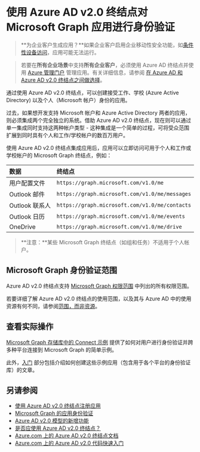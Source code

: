 # <a name="authenticate-microsoft-graph-apps-with-the-azure-ad-v20-endpoint"></a>使用 Azure AD v2.0 终结点对 Microsoft Graph 应用进行身份验证

> **为企业客户生成应用？**如果企业客户启用企业移动性安全功能，如<a href="https://azure.microsoft.com/en-us/documentation/articles/active-directory-conditional-access-device-policies/" target="_newtab">条件性设备访问</a>，应用可能无法运行。  

> 若要在**所有企业场景**中支持**所有企业客户**，必须使用 Azure AD 终结点并使用 [Azure 管理门户](https://aka.ms/aadapplist) 管理应用。有关详细信息，请参阅 [在 Azure AD 和 Azure AD v2.0 终结点之间做选择](auth_overview.md#deciding-between-the-azure-ad-and-azure-ad-v20-endpoints)。


通过使用 Azure AD v2.0 终结点，可以创建接受工作、学校 (Azure Active Directory) 以及个人（Microsoft 帐户）身份的应用。

过去，如果想开发支持 Microsoft 帐户和 Azure Active Directory 两者的应用，则必须集成两个完全独立的系统。借助 Azure AD v2.0 终结点，现在则可以通过单一集成同时支持这两种帐户类型 - 这种集成是一个简单的过程，可将受众范围扩展到同时具有个人和工作/学校帐户的数百万用户。  

使用 Azure AD v2.0 终结点集成应用后，应用可以立即访问可用于个人和工作或学校帐户的 Microsoft Graph 终结点，例如： 

| 数据              | 终结点                                       |
|:------------------|:-----------------------------------------------|
| 用户配置文件      | `https://graph.microsoft.com/v1.0/me`          |
| Outlook 邮件      | `https://graph.microsoft.com/v1.0/me/messages` |
| Outlook 联系人  | `https://graph.microsoft.com/v1.0/me/contacts` |
| Outlook 日历 | `https://graph.microsoft.com/v1.0/me/events`   |
| OneDrive          | `https://graph.microsoft.com/v1.0/me/drive`    |

 >**注意：**某些 Microsoft Graph 终结点（如组和任务）不适用于个人帐户。  

## <a name="microsoft-graph-authentication-scopes"></a>Microsoft Graph 身份验证范围

Azure AD v2.0 终结点支持 [Microsoft Graph 权限范围](permission_scopes.md) 中列出的所有权限范围。 

若要详细了解 Azure AD v2.0 终结点的使用范围，以及其与 Azure AD 中的使用资源有何不同，请参阅<a href="https://azure.microsoft.com/en-us/documentation/articles/active-directory-v2-compare/#scopes-not-resources" target="_newtab">范围，而非资源</a>。

## <a name="see-it-in-action"></a>查看实际操作

[Microsoft Graph 存储库中的 Connect 示例](https://github.com/microsoftgraph?utf8=%E2%9C%93&query=connect) 提供了如何对用户进行身份验证并跨多种平台连接到 Microsoft Graph 的简单示例。

此外，[入门](http://developer.microsoft.com/en-us/graph/docs/platform/get-started) 部分包括介绍如何创建这些示例应用（包含用于各个平台的身份验证库）的文章。

## <a name="see-also"></a>另请参阅

- [使用 Azure AD v2.0 终结点注册应用](auth_register_app_v2.md)
- [Microsoft Graph 的应用身份验证](auth_overview.md)
- <a href="https://azure.microsoft.com/en-us/documentation/articles/active-directory-v2-compare" target="_newtab">Azure AD v2.0 模型的新增功能</a>
- <a href="https://azure.microsoft.com/en-us/documentation/articles/active-directory-v2-limitations/" target="_newtab">是否应使用 Azure AD v2.0 终结点？</a>
- <a href="https://azure.microsoft.com/en-us/documentation/articles/?product=active-directory&term=azure+ad+v2.0" target="_newtab">Azure.com 上的 Azure AD v2.0 终结点文档</a>
- <a href="https://azure.microsoft.com/en-us/documentation/articles/active-directory-v2-app-registration/#build-a-quick-start-app" target="_newtab">Azure.com 上的 Azure AD v2.0 代码快速入门</a>


